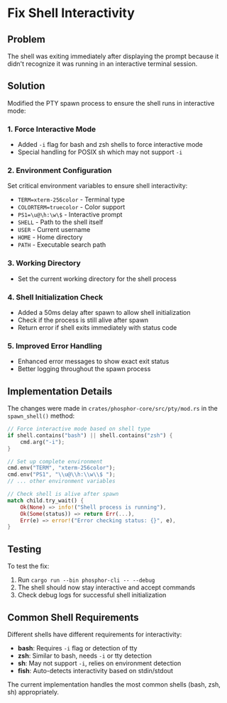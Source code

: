 # Fix Shell Interactivity

## Problem
The shell was exiting immediately after displaying the prompt because it didn't recognize it was running in an interactive terminal session.

## Solution
Modified the PTY spawn process to ensure the shell runs in interactive mode:

### 1. Force Interactive Mode
- Added `-i` flag for bash and zsh shells to force interactive mode
- Special handling for POSIX sh which may not support `-i`

### 2. Environment Configuration
Set critical environment variables to ensure shell interactivity:
- `TERM=xterm-256color` - Terminal type
- `COLORTERM=truecolor` - Color support
- `PS1=\u@\h:\w\$` - Interactive prompt
- `SHELL` - Path to the shell itself
- `USER` - Current username
- `HOME` - Home directory
- `PATH` - Executable search path

### 3. Working Directory
- Set the current working directory for the shell process

### 4. Shell Initialization Check
- Added a 50ms delay after spawn to allow shell initialization
- Check if the process is still alive after spawn
- Return error if shell exits immediately with status code

### 5. Improved Error Handling
- Enhanced error messages to show exact exit status
- Better logging throughout the spawn process

## Implementation Details

The changes were made in `crates/phosphor-core/src/pty/mod.rs` in the `spawn_shell()` method:

```rust
// Force interactive mode based on shell type
if shell.contains("bash") || shell.contains("zsh") {
    cmd.arg("-i");
}

// Set up complete environment
cmd.env("TERM", "xterm-256color");
cmd.env("PS1", "\\u@\\h:\\w\\$ ");
// ... other environment variables

// Check shell is alive after spawn
match child.try_wait() {
    Ok(None) => info!("Shell process is running"),
    Ok(Some(status)) => return Err(...),
    Err(e) => error!("Error checking status: {}", e),
}
```

## Testing
To test the fix:
1. Run `cargo run --bin phosphor-cli -- --debug`
2. The shell should now stay interactive and accept commands
3. Check debug logs for successful shell initialization

## Common Shell Requirements
Different shells have different requirements for interactivity:
- **bash**: Requires `-i` flag or detection of tty
- **zsh**: Similar to bash, needs `-i` or tty detection
- **sh**: May not support `-i`, relies on environment detection
- **fish**: Auto-detects interactivity based on stdin/stdout

The current implementation handles the most common shells (bash, zsh, sh) appropriately.